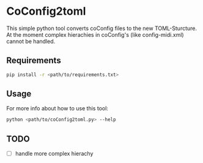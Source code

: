 # CoConfig2toml

This simple python tool converts coConfig files to the new TOML-Sturcture.
At the moment complex hierachies in coConfig's (like config-midi.xml) cannot be handled.

## Requirements

```bash
pip install -r <path/to/requirements.txt>
```

## Usage

For more info about how to use this tool:

```bash
python <path/to/coConfig2toml.py> --help
```

##  TODO
- [ ] handle more complex hierachy
